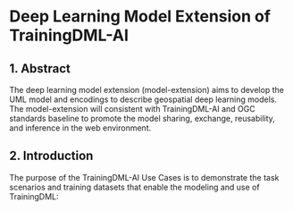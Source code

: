 # Deep Learning Model Extension of TrainingDML-AI
## 1. Abstract
The deep learning model extension (model-extension) aims to develop the UML model and encodings to describe geospatial deep learning models. The model-extension will consistent with TrainingDML-AI and OGC standards baseline to promote the model sharing, exchange, reusability, and inference in the web environment.
## 2. Introduction
The purpose of the TrainingDML-AI Use Cases is to demonstrate the task scenarios and training datasets that enable the modeling and use of TrainingDML:

